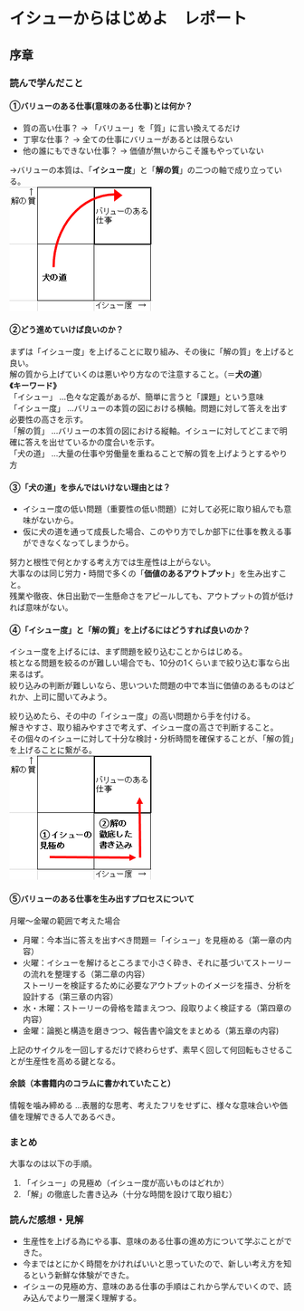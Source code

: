 # イシューからはじめよ　レポート
## 序章

### 読んで学んだこと
#### ①バリューのある仕事(意味のある仕事)とは何か？
- 質の高い仕事？ → 「バリュー」を「質」に言い換えてるだけ  
- 丁寧な仕事？ → 全ての仕事にバリューがあるとは限らない  
- 他の誰にもできない仕事？ → 価値が無いからこそ誰もやっていない  

→バリューの本質は、「**イシュー度**」と「**解の質**」の二つの軸で成り立っている。  
![バリューの本質①](img/img1.png)  

#### ②どう進めていけば良いのか？
まずは「イシュー度」を上げることに取り組み、その後に「解の質」を上げると良い。  
解の質から上げていくのは悪いやり方なので注意すること。（＝**犬の道**）  
**《キーワード》**  
「イシュー」 ...色々な定義があるが、簡単に言うと「課題」という意味  
「イシュー度」 ...バリューの本質の図における横軸。問題に対して答えを出す必要性の高さを示す。  
「解の質」 ...バリューの本質の図における縦軸。イシューに対してどこまで明確に答えを出せているかの度合いを示す。  
「犬の道」 ...大量の仕事や労働量を重ねることで解の質を上げようとするやり方  

#### ③「犬の道」を歩んではいけない理由とは？
- イシュー度の低い問題（重要性の低い問題）に対して必死に取り組んでも意味がないから。  
- 仮に犬の道を通って成長した場合、このやり方でしか部下に仕事を教える事ができなくなってしまうから。  

努力と根性で何とかする考え方では生産性は上がらない。  
大事なのは同じ労力・時間で多くの「**価値のあるアウトプット**」を生み出すこと。  
残業や徹夜、休日出勤で一生懸命さをアピールしても、アウトプットの質が低ければ意味がない。  

#### ④「イシュー度」と「解の質」を上げるにはどうすれば良いのか？
イシュー度を上げるには、まず問題を絞り込むことからはじめる。  
核となる問題を絞るのが難しい場合でも、10分の1くらいまで絞り込む事なら出来るはず。  
絞り込みの判断が難しいなら、思いついた問題の中で本当に価値のあるものはどれか、上司に聞いてみよう。  

絞り込めたら、その中の「イシュー度」の高い問題から手を付ける。   
解きやすさ、取り組みやすさで考えず、イシュー度の高さで判断すること。  
その個々のイシューに対して十分な検討・分析時間を確保することが、「解の質」を上げることに繋がる。  
![バリューの本質②](img/img2.png)  

#### ⑤バリューのある仕事を生み出すプロセスについて
月曜～金曜の範囲で考えた場合  
- 月曜：今本当に答えを出すべき問題＝「イシュー」を見極める（第一章の内容）  
- 火曜：イシューを解けるところまで小さく砕き、それに基づいてストーリーの流れを整理する（第二章の内容）  
        ストーリーを検証するために必要なアウトプットのイメージを描き、分析を設計する（第三章の内容）
- 水・木曜：ストーリーの骨格を踏まえつつ、段取りよく検証する（第四章の内容）  
- 金曜：論拠と構造を磨きつつ、報告書や論文をまとめる（第五章の内容)  

上記のサイクルを一回しするだけで終わらせず、素早く回して何回転もさせることが生産性を高める鍵となる。  

#### 余談（本書籍内のコラムに書かれていたこと）
情報を噛み締める ...表層的な思考、考えたフリをせずに、様々な意味合いや価値を理解できる人であるべき。  

### まとめ
大事なのは以下の手順。  
1. 「イシュー」の見極め（イシュー度が高いものはどれか）  
2. 「解」の徹底した書き込み（十分な時間を設けて取り組む）  

### 読んだ感想・見解
- 生産性を上げる為にやる事、意味のある仕事の進め方について学ぶことができた。  
- 今まではとにかく時間をかければいいと思っていたので、新しい考え方を知るという新鮮な体験ができた。  
- イシューの見極め方、意味のある仕事の手順はこれから学んでいくので、読み込んでより一層深く理解する。 
